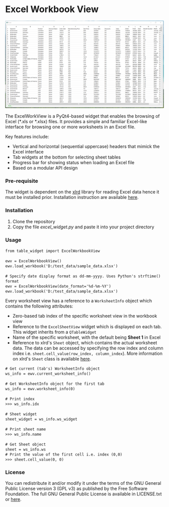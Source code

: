 **Excel Workbook View**
==============================

![ExcelView Screenshot](excel_widget.png)

The ExcelWorkView is a PyQt4-based widget that enables the browsing of Excel (*.xls or *.xlsx) files. It provides a simple and familiar Excel-like interface for browsing one or more worksheets in an Excel file.

Key features include:
* Vertical and horizontal (sequential uppercase) headers that mimick the Excel interface
* Tab widgets at the bottom for selecting sheet tables
* Progress bar for showing status when loading an Excel file
* Based on a modular API design
 

### Pre-requisite

The widget is dependent on the [xlrd](https://xlrd.readthedocs.io/en/latest/index.html) library for reading Excel data hence it must be installed prior. Installation instruction are available [here](https://xlrd.readthedocs.io/en/latest/installation.html).

### Installation

1. Clone the repository
2. Copy the file *excel_widget.py* and paste it into your project directory

### Usage

```buildoutcfg
from table_widget import ExcelWorkbookView

ewv = ExcelWorkbookView()
ewv.load_workbook('D:/test_data/sample_data.xlsx')

# Specify date display format as dd-mm-yyyy. Uses Python's strftime() format
ewv = ExcelWorkbookView(date_format='%d-%m-%Y')
ewv.load_workbook('D:/test_data/sample_data.xlsx')

```

Every worksheet view has a reference to a `WorksheetInfo` object which contains the following attributes:
* Zero-based tab index of the specific worksheet view in the workbook view
* Reference to the `ExcelSheetView` widget which is displayed on each tab. This widget inherits from a `QTableWidget`
* Name of the specific worksheet, with the default being **Sheet 1** in Excel
* Reference to xlrd's `Sheet` object, which contains the actual worksheet data. The data can be accessed by specifying the row index and column index i.e. `sheet.cell_value(row_index, column_index`). More information on xlrd's `Sheet` class is available [here](https://xlrd.readthedocs.io/en/latest/api.html#xlrd-sheet).

```buildoutcfg
# Get current (tab's) WorksheetInfo object
ws_info = ewv.current_worksheet_info()

# Get WorksheetInfo object for the first tab
ws_info = ewv.worksheet_info(0)

# Print index
>>> ws_info.idx

# Sheet widget
sheet_widget = ws_info.ws_widget

# Print sheet name
>>> ws_info.name

# Get Sheet object
sheet = ws_info.ws
# Print the value of the first cell i.e. index (0,0)
>>> sheet.cell_value(0, 0)
```

### License

You can redistribute it and/or modify it under the terms of the GNU General Public License version 3 (GPL v3) as published by the Free Software Foundation. The full GNU General Public License is available in LICENSE.txt or [here](https://www.gnu.org/licenses/gpl-3.0.en.html).
    


